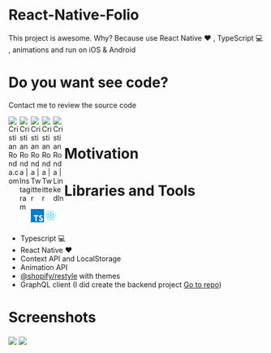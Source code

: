 # React-Native-Folio
This project is awesome. Why? Because use React Native ❤️ , TypeScript 💻 , animations and run on iOS &amp; Android

# Do you want see code? 
Contact me to review the source code 

[<img align="left" width="22px" margin="8px"  alt="Cristian Ronda.com" src="https://res.cloudinary.com/dzh1db41l/image/upload/v1612369282/web_plctrn.png" />][website]

[<img align="left" width="22px" margin="8px" alt="Cristian Ronda | Instagram" src="https://res.cloudinary.com/dzh1db41l/image/upload/v1612369282/m_er9gbz.png" />][medium]

[<img align="left" width="22px" margin="8px" alt="Cristian Ronda | Twitter" src="https://res.cloudinary.com/dzh1db41l/image/upload/v1612369441/f_scbalc.png" />][facebook]

[<img align="left" width="22px" margin="8px" alt="Cristian Ronda | Twitter" src="https://res.cloudinary.com/dzh1db41l/image/upload/v1612369282/ig_fegxgg.png" />][instagram]

[<img align="left" width="22px" margin="8px" alt="Cristian Ronda | LinkedIn" src="https://res.cloudinary.com/dzh1db41l/image/upload/v1612369282/in_divkmx.png" />][linkedin]


<br />

# Motivation

# Libraries and Tools

<img align="left" width="26px" alt="TypeScript" src="https://raw.githubusercontent.com/github/explore/80688e429a7d4ef2fca1e82350fe8e3517d3494d/topics/typescript/typescript.png" />

<img align="left" width="26px" alt="React" src="https://raw.githubusercontent.com/github/explore/80688e429a7d4ef2fca1e82350fe8e3517d3494d/topics/react/react.png" />

<br />

<br />

- Typescript 💻 
- React Native ❤️ 
- Context API and LocalStorage
- Animation API
- [@shopify/restyle](https://github.com/Shopify/restyle) with themes 
- GraphQL client (I did create the backend project [Go to repo](https://github.com/CrisRonda/graphql-express))

# Screenshots

<div style='margin-bottom: 8px'>
<img width='150px' align="center" src="https://media.giphy.com/media/IlHzOxrXOCrxUoS8oL/giphy.gif"/>
<img width='150px' align="center" src="https://media.giphy.com/media/csVkdeBiYd55DeNmuP/giphy.gif"/>
</div>



[website]: https://cristian-ronda.tk
[medium]: https://cristian-ronda.medium.com/
[facebook]: https://www.facebook.com/cristian.ronda2
[instagram]: https://www.instagram.com/cristian.ronda1/
[linkedin]: https://www.linkedin.com/in/cristian-ronda-169414180/
